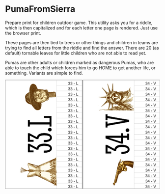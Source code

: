 # PumaFromSierra
Prepare print for children outdoor game.
This utility asks you for a riddle, which is then capitalized and for each letter one page is rendered. Just use the browser print.

These pages are then tied to trees or other things and children in teams are trying to find all letters from the riddle and find the answer.
There are 20 (as default) tornable leaves for little children who are not able to read yet.

Pumas are other adults or children marked as dangerous Pumas, who are able to touch the child which forces him to go HOME to get another life, or something.
Variants are simple to find.

![example](example.jpg)
